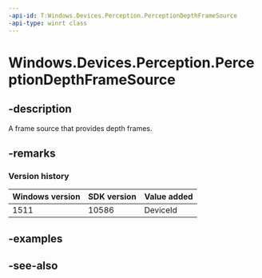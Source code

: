 ```yaml
---
-api-id: T:Windows.Devices.Perception.PerceptionDepthFrameSource
-api-type: winrt class
---
```


<!-- Class syntax.
public class PerceptionDepthFrameSource : Windows.Devices.Perception.IPerceptionDepthFrameSource, Windows.Devices.Perception.IPerceptionDepthFrameSource2
-->

# Windows.Devices.Perception.PerceptionDepthFrameSource

## -description
A frame source that provides depth frames.

## -remarks

### Version history

| Windows version | SDK version | Value added |
| -- | -- | -- |
| 1511 | 10586 | DeviceId |

## -examples

## -see-also
